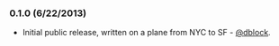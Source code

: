 ### 0.1.0 (6/22/2013)

* Initial public release, written on a plane from NYC to SF - [@dblock](https://github.com/dblock).

